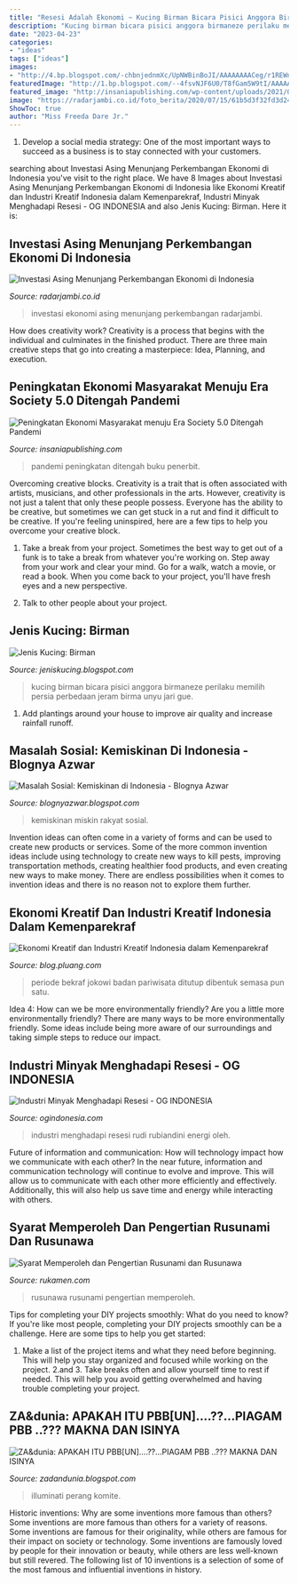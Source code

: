 ```yaml
---
title: "Resesi Adalah Ekonomi ~ Kucing Birman Bicara Pisici Anggora Birmaneze Perilaku Memilih Persia Perbedaan Jeram Birma Unyu Jari Gue"
description: "Kucing birman bicara pisici anggora birmaneze perilaku memilih persia perbedaan jeram birma unyu jari gue"
date: "2023-04-23"
categories:
- "ideas"
tags: ["ideas"]
images:
- "http://4.bp.blogspot.com/-chbnjednmXc/UpNWBinBoJI/AAAAAAAACeg/r1REWn6lHUg/s1600/rakyat-miskin.jpg"
featuredImage: "http://1.bp.blogspot.com/--4fsvNJF6U0/T8fGam5W9tI/AAAAAAAACk0/Z9oahhgD9zo/s1600/116.gif"
featured_image: "http://insaniapublishing.com/wp-content/uploads/2021/04/cover-ekonomi-600x841.jpg"
image: "https://radarjambi.co.id/foto_berita/2020/07/15/61b5d3f32fd3d2430388c78ecb67e921fa.jpg"
ShowToc: true
author: "Miss Freeda Dare Jr."
---
```



1. Develop a social media strategy: One of the most important ways to succeed as a business is to stay connected with your customers.

	

		
searching about Investasi Asing Menunjang Perkembangan Ekonomi di Indonesia you've visit to the right place. We have 8 Images about Investasi Asing Menunjang Perkembangan Ekonomi di Indonesia like Ekonomi Kreatif dan Industri Kreatif Indonesia dalam Kemenparekraf, Industri Minyak Menghadapi Resesi - OG INDONESIA and also Jenis Kucing: Birman. Here it is:
		
    
## Investasi Asing Menunjang Perkembangan Ekonomi Di Indonesia

<img loading=lazy src="https://radarjambi.co.id/foto_berita/2020/07/15/61b5d3f32fd3d2430388c78ecb67e921fa.jpg" onerror="this.onerror=null;this.src='https://tse1.mm.bing.net/th?id=OIP.wJVLGlb9NudvaBTKCnntTQHaG1&amp;pid=15.1';" alt="Investasi Asing Menunjang Perkembangan Ekonomi di Indonesia">

_Source: radarjambi.co.id_

>investasi ekonomi asing menunjang perkembangan radarjambi. 

	

How does creativity work?
Creativity is a process that begins with the individual and culminates in the finished product. There are three main creative steps that go into creating a masterpiece: Idea, Planning, and execution.

    
## Peningkatan Ekonomi Masyarakat Menuju Era Society 5.0 Ditengah Pandemi

<img loading=lazy src="http://insaniapublishing.com/wp-content/uploads/2021/04/cover-ekonomi-600x841.jpg" onerror="this.onerror=null;this.src='https://tse1.mm.bing.net/th?id=OIP.9Mz5QMijKMlAUgwndmdxMAHaKY&amp;pid=15.1';" alt="Peningkatan Ekonomi Masyarakat menuju Era Society 5.0 Ditengah Pandemi">

_Source: insaniapublishing.com_

>pandemi peningkatan ditengah buku penerbit. 

	

Overcoming creative blocks.
Creativity is a trait that is often associated with artists, musicians, and other professionals in the arts. However, creativity is not just a talent that only these people possess. Everyone has the ability to be creative, but sometimes we can get stuck in a rut and find it difficult to be creative. If you're feeling uninspired, here are a few tips to help you overcome your creative block.
1. Take a break from your project. Sometimes the best way to get out of a funk is to take a break from whatever you're working on. Step away from your work and clear your mind. Go for a walk, watch a movie, or read a book. When you come back to your project, you'll have fresh eyes and a new perspective.

2. Talk to other people about your project.

    
## Jenis Kucing: Birman

<img loading=lazy src="http://1.bp.blogspot.com/_lSgMbksAfJQ/ScmMQkafCDI/AAAAAAAAABw/_4S4vJYelgc/w1200-h630-p-k-no-nu/Birman+1.jpg" onerror="this.onerror=null;this.src='https://tse3.mm.bing.net/th?id=OIP.b77WBrTXejerIcGRZ_QaIAAAAA&amp;pid=15.1';" alt="Jenis Kucing: Birman">

_Source: jeniskucing.blogspot.com_

>kucing birman bicara pisici anggora birmaneze perilaku memilih persia perbedaan jeram birma unyu jari gue. 

	

1. Add plantings around your house to improve air quality and increase rainfall runoff.

    
## Masalah Sosial: Kemiskinan Di Indonesia - Blognya Azwar

<img loading=lazy src="http://4.bp.blogspot.com/-chbnjednmXc/UpNWBinBoJI/AAAAAAAACeg/r1REWn6lHUg/s1600/rakyat-miskin.jpg" onerror="this.onerror=null;this.src='https://tse4.mm.bing.net/th?id=OIP.m6xstxOXGuiMm6kgzoeZwgHaFD&amp;pid=15.1';" alt="Masalah Sosial: Kemiskinan di Indonesia - Blognya Azwar">

_Source: blognyazwar.blogspot.com_

>kemiskinan miskin rakyat sosial. 

	

Invention ideas can often come in a variety of forms and can be used to create new products or services. Some of the more common invention ideas include using technology to create new ways to kill pests, improving transportation methods, creating healthier food products, and even creating new ways to make money. There are endless possibilities when it comes to invention ideas and there is no reason not to explore them further.

    
## Ekonomi Kreatif Dan Industri Kreatif Indonesia Dalam Kemenparekraf

<img loading=lazy src="https://blog.pluang.com/wp-content/uploads/2019/10/light-bulb-ideas-creative-diagram-concept_53876-92925.jpg" onerror="this.onerror=null;this.src='https://tse4.mm.bing.net/th?id=OIP.P4SL78Stfd-lWeGYmTWJRgHaE1&amp;pid=15.1';" alt="Ekonomi Kreatif dan Industri Kreatif Indonesia dalam Kemenparekraf">

_Source: blog.pluang.com_

>periode bekraf jokowi badan pariwisata ditutup dibentuk semasa pun satu. 

	

Idea 4: How can we be more environmentally friendly?
Are you a little more environmentally friendly? There are many ways to be more environmentally friendly. Some ideas include being more aware of our surroundings and taking simple steps to reduce our impact.

    
## Industri Minyak Menghadapi Resesi - OG INDONESIA

<img loading=lazy src="https://1.bp.blogspot.com/-bDi2oK0f5PQ/Xp6cyDKUiZI/AAAAAAAAO7s/V6jteETK8Rw1lMi61jdvxJNRDBfL-ri-ACLcBGAsYHQ/s1600/migas.jpg" onerror="this.onerror=null;this.src='https://tse2.mm.bing.net/th?id=OIP.dldk_MAsTvK4ivOJEq5FCgHaE8&amp;pid=15.1';" alt="Industri Minyak Menghadapi Resesi - OG INDONESIA">

_Source: ogindonesia.com_

>industri menghadapi resesi rudi rubiandini energi oleh. 

	

Future of information and communication: How will technology impact how we communicate with each other?
In the near future, information and communication technology will continue to evolve and improve. This will allow us to communicate with each other more efficiently and effectively. Additionally, this will also help us save time and energy while interacting with others.

    
## Syarat Memperoleh Dan Pengertian Rusunami Dan Rusunawa

<img loading=lazy src="https://i0.wp.com/www.rukamen.com/blog/wp-content/uploads/2016/05/Syarat-Memperoleh-dan-Pengertian-Rusunami-dan-Rusunawa.jpg?w=1280&amp;ssl=1" onerror="this.onerror=null;this.src='https://tse1.mm.bing.net/th?id=OIP.nI10SyY0_0YnOGhhbYyd5wHaDt&amp;pid=15.1';" alt="Syarat Memperoleh dan Pengertian Rusunami dan Rusunawa">

_Source: rukamen.com_

>rusunawa rusunami pengertian memperoleh. 

	

Tips for completing your DIY projects smoothly: What do you need to know?
If you're like most people, completing your DIY projects smoothly can be a challenge. Here are some tips to help you get started: 
1. Make a list of the project items and what they need before beginning. This will help you stay organized and focused while working on the project. 
2.аnd 3. Take breaks often and allow yourself time to rest if needed. This will help you avoid getting overwhelmed and having trouble completing your project.

    
## ZA&amp;dunia: APAKAH ITU PBB[UN]....??...PIAGAM PBB ..??? MAKNA DAN ISINYA

<img loading=lazy src="http://1.bp.blogspot.com/--4fsvNJF6U0/T8fGam5W9tI/AAAAAAAACk0/Z9oahhgD9zo/s1600/116.gif" onerror="this.onerror=null;this.src='https://tse1.mm.bing.net/th?id=OIP.e1pV23vdKa80OHX6ch2E5AHaFj&amp;pid=15.1';" alt="ZA&amp;dunia: APAKAH ITU PBB[UN]....??...PIAGAM PBB ..??? MAKNA DAN ISINYA">

_Source: zadandunia.blogspot.com_

>illuminati perang komite. 

	

Historic inventions: Why are some inventions more famous than others?
Some inventions are more famous than others for a variety of reasons. Some inventions are famous for their originality, while others are famous for their impact on society or technology. Some inventions are famously loved by people for their innovation or beauty, while others are less well-known but still revered. 
The following list of 10 inventions is a selection of some of the most famous and influential inventions in history.

